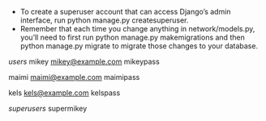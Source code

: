 * To create a superuser account that can access Django’s admin interface, run python manage.py createsuperuser.
* Remember that each time you change anything in network/models.py, you’ll need to first run python manage.py makemigrations and then python manage.py migrate to migrate those changes to your database.

_users_
mikey
mikey@example.com
mikeypass

maimi
maimi@example.com
maimipass

kels
kels@example.com
kelspass

_superusers_
supermikey